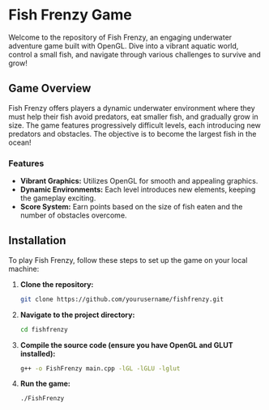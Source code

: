 # Fish Frenzy Game

Welcome to the repository of Fish Frenzy, an engaging underwater adventure game built with OpenGL. Dive into a vibrant aquatic world, control a small fish, and navigate through various challenges to survive and grow!

## Game Overview

Fish Frenzy offers players a dynamic underwater environment where they must help their fish avoid predators, eat smaller fish, and gradually grow in size. The game features progressively difficult levels, each introducing new predators and obstacles. The objective is to become the largest fish in the ocean!

### Features

- **Vibrant Graphics:** Utilizes OpenGL for smooth and appealing graphics.
- **Dynamic Environments:** Each level introduces new elements, keeping the gameplay exciting.
- **Score System:** Earn points based on the size of fish eaten and the number of obstacles overcome.

## Installation

To play Fish Frenzy, follow these steps to set up the game on your local machine:

1. **Clone the repository:**
   ```bash
   git clone https://github.com/yourusername/fishfrenzy.git
2. **Navigate to the project directory:**
   ```bash
   cd fishfrenzy
3. **Compile the source code (ensure you have OpenGL and GLUT installed):**
   ```bash
   g++ -o FishFrenzy main.cpp -lGL -lGLU -lglut
4. **Run the game:**
   ```bash
   ./FishFrenzy
